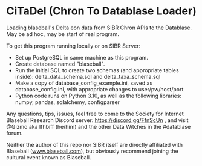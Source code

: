 # CiTaDel (Chron To Datablase Loader)
Loading blaseball's Delta eon data from SIBR Chron APIs to the Datablase.  May be ad hoc, may be start of real program.

To get this program running locally or on SIBR Server:
-  Set up PostgreSQL in same machine as this program.
-  Create database named "blaseball".
-  Run the initial SQL to create two schemas (and appropriate tables inside): delta_data_schema.sql and delta_taxa_schema.sql
-  Make a copy of database_config_example.ini, saved as database_config.ini, with appropriate changes to user/pw/host/port
-  Python code runs on Python 3.10, as well as the following libraries: numpy, pandas, sqlalchemy, configparser

Any questions, tips, issues, feel free to come to the Society for Internet Blaseball Research Discord server: https://discord.gg/FfnScUn , 
and visit @Gizmo aka Ifhbiff (he/him) and the other Data Witches in the #datablase forum.

Neither the author of this repo nor SIBR itself are directly affiliated with Blaseball (www.blaseball.com), but obviously recommend joining the cultural event known as Blaseball.

